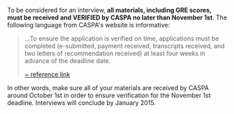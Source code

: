 To be considered for an interview, **all materials, including GRE scores, must be received and VERIFIED by CASPA no later than November 1st**. The following language from CASPA's website is informative:

> ...To ensure the application is verified on time, applications must be completed (e-submitted, payment received, transcripts received, and two letters of recommendation received) at least four weeks in advance of the deadline date.
>
> <span class="reference">[~ reference link][caspa-deadline-info]</span>

In other words, make sure all of your materials are received by CASPA around October 1st in order to ensure verification for the November 1st deadline. Interviews will conclude by January 2015. 

[caspa-deadline-info]: https://portal.caspaonline.org/caspaHelpPages/frequently-asked-questions/school-information/deadlines/